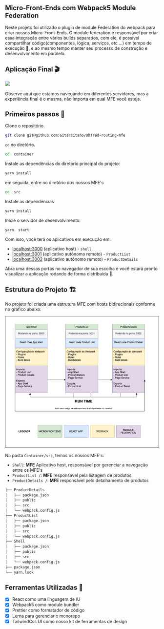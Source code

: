 ## Micro-Front-Ends com Webpack5 Module Federation

Neste projeto foi utilizado o plugin de module Federation do webpack
para criar nossos Micro-Front-Ends. O module federation é responsável por criar essa integração entre vários builds separados,
com ele, é possível compartilhar código(componentes, lógica, serviços, etc ...) em tempo de execução 🤯, e ao mesmo tempo manter
seu processo de construção e desenvolvimento em paralelo.

## Aplicação Final 🎬

<img src="./misc/Application.gif" />

Observe aqui que estamos navegando em diferentes servidores, mas a experiência final
é o mesma, não importa em qual MFE você esteja.

## Primeiros passos 🏁

Clone o repositório.

```sh
git clone git@github.com:Gitarcitano/shared-routing-mfe
```

`cd` no diretório.

```sh
cd  container
```

Instale as dependências do diretório principal do projeto:

```sh
yarn install
```

em seguida, entre no diretório dos nossos MFE's

```sh
cd  src
```

Instale as dependências

```sh
yarn install
```

Inicie o servidor de desenvolvimento:

```sh
yarn  start
```

Com isso, você terá os aplicativos em execução em:

- [localhost:3000](http://localhost:3000/) (aplicativo host) - `shell`
- [localhost:3001](http://localhost:3001/) (aplicativo autônomo remoto) - `ProductList`
- [localhost:3002](http://localhost:3002/) (aplicativo autônomo remoto) - `ProductDetails`

Abra uma dessas portas no navegador de sua escolha e você estará pronto visualizar a aplicação rodando de forma distribuída 🚀.

## Estrutura do Projeto 🏗

No projeto foi criada uma estrutura MFE com hosts bidirecionais
conforme no gráfico abaixo:

<img src="./misc/mfe.png" />

Na pasta `Container/src`, temos os nossos MFE's:

- `Shell`: **MFE** Aplicativo host, responsável por gerenciar a navegação entre os MFE's
- `ProductList /`: **MFE** responsável pela listagem de produtos
- `ProductDetails /`: **MFE** responsável pelo detalhamento de produtos

```md
├── ProductDetails
│   ├── package.json
│   ├── public
│   ├── src
│   └── webpack.config.js
├── ProductList
│   ├── package.json
│   ├── public
│   ├── src
│   └── webpack.config.js
├── Shell
│   ├── package.json
│   ├── public
│   ├── src
│   └── webpack.config.js
├── package.json
└── yarn.lock
```

## Ferramentas Utilizadas 🧰

- [x] React como uma linguagem de IU
- [x] Webpack5 como module bundler
- [x] Prettier como formatador de código
- [x] Lerna para gerenciar o monorepo
- [x] TailwindCss UI como nosso kit de ferramentas de design

